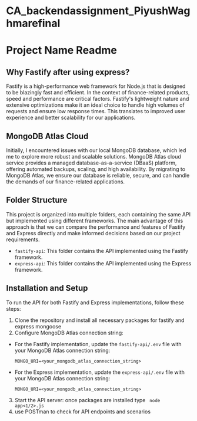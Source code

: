 # CA_backendassignment_PiyushWaghmarefinal
# Project Name Readme



## Why Fastify after using express?

Fastify is a high-performance web framework for Node.js that is designed to be blazingly fast and efficient. In the context of finance-related products, speed and performance are critical factors. Fastify's lightweight nature and extensive optimizations make it an ideal choice to handle high volumes of requests and ensure low response times. This translates to improved user experience and better scalability for our applications.

## MongoDB Atlas Cloud

Initially, I encountered issues with our local MongoDB database, which led me to explore more robust and scalable solutions. MongoDB Atlas cloud service provides a managed database-as-a-service (DBaaS) platform, offering automated backups, scaling, and high availability. By migrating to MongoDB Atlas, we ensure our database is reliable, secure, and can handle the demands of our finance-related applications.

## Folder Structure

This project is organized into multiple folders, each containing the same API but implemented using different frameworks. The main advantage of this approach is that we can compare the performance and features of Fastify and Express directly and make informed decisions based on our project requirements.

- `fastify-api`: This folder contains the API implemented using the Fastify framework.
- `express-api`: This folder contains the API implemented using the Express framework.

## Installation and Setup

To run the API for both Fastify and Express implementations, follow these steps:

1. Clone the repository and install all necessary packages for fastify and express mongoose
2.  Configure MongoDB Atlas connection string:

- For the Fastify implementation, update the `fastify-api/.env` file with your MongoDB Atlas connection string:

  ```
  MONGO_URI=<your_mongodb_atlas_connection_string>
  ```

- For the Express implementation, update the `express-api/.env` file with your MongoDB Atlas connection string:

  ```
  MONGO_URI=<your_mongodb_atlas_connection_string>
  ```

3. Start the API server: once packages are installed type ``` node app<1/2>.js```
4. use POSTman to check for API endpoints and scenarios



